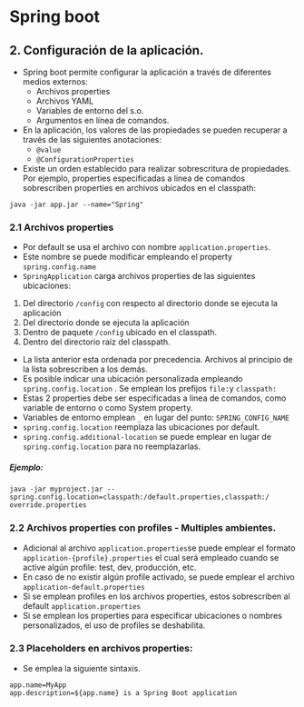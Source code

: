 ﻿# Spring boot
## 2. Configuración de la aplicación.
* Spring boot permite configurar la aplicación a través de diferentes medios externos:
	* Archivos properties
	* Archivos YAML
	* Variables de entorno del s.o.
	* Argumentos en línea de comandos.
* En la aplicación, los valores de las propiedades se pueden recuperar a través de las siguientes anotaciones:
	* ```@value```
	* ```@ConfigurationProperties```
*  Existe un orden establecido para realizar sobrescritura de propiedades. Por ejemplo,  properties especificadas a linea de comandos sobrescriben  properties en archivos ubicados en el classpath:
```shell
java -jar app.jar --name="Spring"
``` 
### 2.1 Archivos properties
* Por default  se usa el archivo con nombre ```application.properties```. 
* Este nombre se puede modificar empleando el property ```spring.config.name```
* ```SpringApplication``` carga archivos properties de las siguientes ubicaciones:
1. Del directorio ```/config``` con respecto al directorio donde se ejecuta la aplicación
2. Del directorio donde se ejecuta la aplicación
3. Dentro de paquete ```/config``` ubicado en el classpath.
4. Dentro del directorio raíz del classpath.
* La lista anterior esta ordenada por precedencia.  Archivos al principio de la lista sobrescriben a los demás.
* Es posible indicar una ubicación personalizada empleando ```spring.config.location``` . Se emplean los prefijos ```file:```y ```classpath:```
* Estas 2 properties debe ser especificadas a linea  de comandos, como variable de entorno o como System property.
* Variables de entorno emplean ```_``` en lugar del punto: ```SPRING_CONFIG_NAME```
* ```spring.config.location``` reemplaza las ubicaciones por default.
* ```spring.config.additional-location``` se puede emplear  en lugar de ```spring.config.location```  para no reemplazarlas.
##### Ejemplo:
```shell
java -jar myproject.jar --spring.config.location=classpath:/default.properties,classpath:/
override.properties
```
### 2.2  Archivos properties con profiles - Multiples ambientes.
* Adicional al archivo ```application.properties```se puede emplear el formato ```application-{profile}.properties``` el cual será empleado cuando se active algún profile:  test, dev, producción, etc.
* En caso de no existir algún profile activado, se puede emplear el archivo ```application-default.properties```
* Si se emplean profiles en los archivos properties, estos sobrescriben al default ```application.properties```
* Si se emplean los properties para especificar ubicaciones o nombres personalizados, el uso de profiles se deshabilita.
### 2.3 Placeholders en archivos properties:
* Se emplea la siguiente sintaxis.
```properties
app.name=MyApp  
app.description=${app.name} is a Spring Boot application
```
